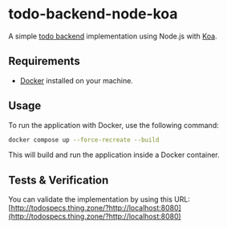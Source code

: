 # todo-backend-node-koa

A simple [todo backend](http://todobackend.com) implementation using Node.js with [Koa](https://koajs.com/).

## Requirements

- [Docker](https://www.docker.com/) installed on your machine.

## Usage

To run the application with Docker, use the following command:

```bash
docker compose up --force-recreate --build
```
This will build and run the application inside a Docker container.

## Tests & Verification

You can validate the implementation by using this URL: [http://todospecs.thing.zone/?http://localhost:8080](http://todospecs.thing.zone/?http://localhost:8080)